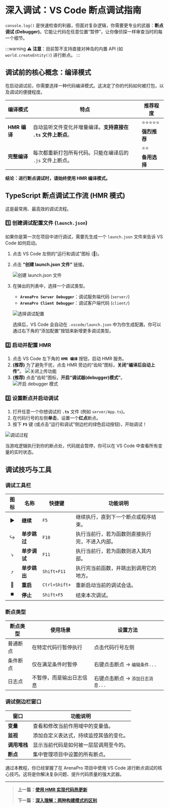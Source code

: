 # 深入调试：VS Code 断点调试指南

`console.log()` 是快速检查的利器，但面对复杂逻辑，你需要更专业的武器：**断点调试 (Debugger)**。它能让代码在任意位置“暂停”，让你像侦探一样审查当时的每一个细节。

:::warning
**⚠️ 注意**：目前暂不支持直接对神岛的内置 API (如 `world.createEntity()`) 进行断点。
:::

## 调试前的核心概念：编译模式

在启动调试前，你需要选择一种代码编译模式。这决定了你的代码如何被打包，以及调试的便捷程度。

| 编译模式     | 特点                                                          | 推荐程度                   |
| ------------ | ------------------------------------------------------------- | -------------------------- |
| **HMR 编译** | 自动监听文件变化并增量编译。**支持直接在 `.ts` 文件上断点**。 | ⭐⭐⭐⭐⭐<br>**强烈推荐** |
| **完整编译** | 每次都重新打包所有代码。只能在编译后的 `.js` 文件上断点。     | ⭐⭐<br>**备用选择**       |

**结论：进行断点调试时，请始终使用 HMR 编译模式。**

## TypeScript 断点调试工作流 (HMR 模式)

这是最常用、最高效的调试流程。

### 1️⃣ 创建调试配置文件 (`launch.json`)

如果你是第一次在项目中进行调试，需要先生成一个 `launch.json` 文件来告诉 VS Code 如何启动。

1.  点击 VS Code 左侧的“运行和调试”图标 (🐞)。
2.  点击 **“创建 launch.json 文件”** 链接。

    ![创建 launch.json 文件](/QQ20241101-111306.png)

3.  在弹出的列表中，选择一个调试类型。

    - **`ArenaPro Server Debugger`**：调试服务端代码 (`server/`)
    - **`ArenaPro Client Debugger`**：调试客户端代码 (`client/`)

    ![选择调试配置](/QQ20241101-111542.png)

    选择后，VS Code 会自动在 `.vscode/launch.json` 中为你生成配置。你可以通过右下角的“添加配置”按钮来新增更多调试类型。

### 2️⃣ 启动并配置 HMR

1.  点击 VS Code 左下角的 **`HMR 编译`** 按钮，启动 HMR 服务。
2.  **(推荐)** 为了避免干扰，点击 HMR 旁边的“齿轮”图标，**关闭“编译后自动上传”**。
    ![关闭上传功能](/QQ20241101-112658.png)
3.  **(推荐)** 点击“齿轮”图标，**开启“调试器(debugger)模式”**。
    ![开启 debugger 模式](/QQ20241101-142736.png)

### 3️⃣ 设置断点并启动调试

1.  打开任意一个你想调试的 **`.ts`** 文件 (例如 `server/App.ts`)。
2.  在代码行号的左侧**单击**，设置一个**红点**断点。
3.  按下 **`F5`** 键 (或点击“运行和调试”侧边栏的绿色启动按钮)，开始调试！

![调试过程](/QQ20241101-125949.png)

当游戏逻辑执行到你的断点处，代码就会暂停，你可以在 VS Code 中查看所有变量的实时状态。

## 调试技巧与工具

### 调试工具栏

| 图标 | 名称         | 快捷键        | 功能说明                                       |
| :--: | ------------ | ------------- | ---------------------------------------------- |
|  ▶️  | **继续**     | `F5`          | 继续执行，直到下一个断点或程序结束。           |
|  ↪️  | **单步跳过** | `F10`         | 执行当前行，若为函数则直接执行完，不进入内部。 |
|  ⤵️  | **单步调试** | `F11`         | 执行当前行，若为函数则进入其内部。             |
|  ⤴️  | **单步跳出** | `Shift+F11`   | 执行完当前函数，并跳出到调用它的地方。         |
|  🔄  | **重启**     | `Ctrl+Shift+` | 重新启动当前的调试会话。                       |
|  ⏹️  | **停止**     | `Shift+F5`    | 结束本次调试。                                 |

### 断点类型

| 断点类型 | 使用场景                 | 设置方法                         |
| -------- | ------------------------ | -------------------------------- |
| 普通断点 | 在特定代码行暂停执行     | 点击代码行号左侧                 |
| 条件断点 | 仅在满足条件时暂停       | 右键点击断点 → `编辑条件...`     |
| 日志点   | 不暂停，而是输出日志信息 | 右键点击断点 → `添加日志消息...` |

### 调试侧边栏窗口

| 窗口         | 功能说明                               |
| ------------ | -------------------------------------- |
| **变量**     | 查看和修改当前作用域中的变量值。       |
| **监视**     | 添加自定义表达式，持续监控其值的变化。 |
| **调用堆栈** | 显示当前代码是如何被一层层调用至今的。 |
| **断点**     | 集中管理项目中设置的所有断点。         |

通过本教程，你已经掌握了在 ArenaPro 项目中使用 VS Code 进行断点调试的核心技巧。这将是你解决复杂问题、提升代码质量的强大武器。

---

> **上一篇：[使用 HMR 实现代码热更新](./hmr.md)**
>
> **下一篇：[深入理解：两种构建模式的区别](./compilationPrinciple.md)**
